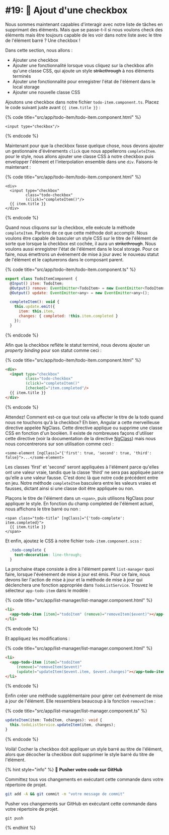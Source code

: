 # #19: 🔘 Ajout d'une checkbox

Nous sommes maintenant capables d'interagir avec notre liste de tâches en supprimant des éléments. Mais que se passe-t-il si nous voulons check des éléments mais être toujours capable de les voir dans notre liste avec le titre de l'élément barré ? Une checkbox !

Dans cette section, nous allons :

* Ajouter une checkbox
* Ajouter une fonctionnalité lorsque vous cliquez sur la checkbox afin qu'une classe CSS, qui ajoute un style ~~strikethrough~~ à nos éléments terminés
* Ajouter une fonctionnalité pour enregistrer l'état de l'élément dans le local storage
* Ajouter une nouvelle classe CSS

Ajoutons une checkbox dans notre fichier `todo-item.component.ts`. Placez le code suivant juste avant `{{ item.title }}` :

{% code title="src/app/todo-item/todo-item.component.html" %}
```markup
<input type="checkbox"/>
```
{% endcode %}

Maintenant pour que la checkbox fasse quelque chose, nous devons ajouter un gestionnaire d'événements `click` que nous appellerons `completeItem`. pour le style, nous allons ajouter une classe CSS à notre checkbox puis envelopper l'élément et l'interpolation ensemble dans une `div`. Faisons-le maintenant :

{% code title="src/app/todo-item/todo-item.component.html" %}
```markup
<div>
  <input type="checkbox"
         class="todo-checkbox"
         (click)="completeItem()"/>
  {{ item.title }}
</div>
```
{% endcode %}

Quand nous cliquons sur la checkbox, elle exécute la méthode `completeItem`. Parlons de ce que cette méthode doit accomplir. Nous voulons être capable de basculer un style CSS sur le titre de l'élément de sorte que lorsque la checkbox est cochée, il aura un ~~strikethrough~~. Nous voulons aussi enregistrer l'état de l'élément dans le local storage. Pour ce faire, nous émettrons un événement de mise à jour avec le nouveau statut de l'élément et le capturerons dans le composant parent.

{% code title="src/app/todo-item/todo-item.component.ts" %}
```javascript
export class TodoItemComponent {
  @Input() item: TodoItem;
  @Output() remove: EventEmitter<TodoItem> = new EventEmitter<TodoItem>();
  @Output() update: EventEmitter<any> = new EventEmitter<any>();

  completeItem(): void {
    this.update.emit({
      item: this.item,
      changes: { completed: !this.item.completed }
    });
  }
```
{% endcode %}

Afin que la checkbox reflète le statut terminé, nous devons ajouter un *property binding* pour son statut comme ceci :

{% code title="src/app/todo-item/todo-item.component.html" %}
```html
<div>
  <input type="checkbox"
         class="todo-checkbox"
         (click)="completeItem()"
         [checked]="item.completed"/>
  {{ item.title }}
</div>
```
{% endcode %}

Attendez! Comment est-ce que tout cela va affecter le titre de la todo quand nous ne touchons qu'à la checkbox? Eh bien, Angular a cette merveilleuse directive appelée NgClass. Cette directive applique ou supprime une classe CSS en fonction d'un booléen. Il existe de nombreuses façons d'utiliser cette directive (voir la documentation de la directive [NgClass](https://angular.io/api/common/NgClass)) mais nous nous concentrerons sur son utilisation comme ceci :

```markup
<some-element [ngClass]="{'first': true, 'second': true, 'third': false}">...</some-element>
```

Les classes 'first' et 'second' seront appliquées à l'élément parce qu'elles ont une valeur vraie, tandis que la classe 'third' ne sera pas appliquée parce qu'elle a une valeur fausse. C'est donc là que notre code précédent entre en jeu. Notre méthode `completeItem` basculera entre les valeurs vraies et fausses, dictant ainsi si une classe doit être appliquée ou non.

Plaçons le titre de l'élément dans un `<span>`, puis utilisons NgClass pour appliquer le style. En fonction du champ completed de l'élément actuel, nous affichons le titre barré ou non :

```markup
<span class="todo-title" [ngClass]="{'todo-complete': item.completed}">
  {{ item.title }}
</span>
```

Et enfin, ajoutez le CSS à notre fichier `todo-item.component.scss` :

```css
  .todo-complete {
    text-decoration: line-through;
  }
```

La prochaine étape consiste à dire à l'élément parent `list-manager` quoi faire, lorsque l'événement de mise à jour est émis. Pour ce faire, nous devons lier l'action de mise à jour et la méthode de mise à jour qui déclenchera une fonction appropriée dans `TodoListService`. Trouvez le sélecteur `app-todo-item` dans le modèle :

{% code title="src/app/list-manager/list-manager.component.html" %}
```html
<li>
  <app-todo-item [item]="todoItem" (remove)="removeItem($event)"></app-todo-item>
</li>
```
{% endcode %}

Et appliquez les modifications :

{% code title="src/app/list-manager/list-manager.component.html" %}
```html
<li>
  <app-todo-item [item]="todoItem"
     (remove)="removeItem($event)"
     (update)="updateItem($event.item, $event.changes)"></app-todo-item>
</li>
```
{% endcode %}

Enfin créer une méthode supplémentaire pour gérer cet événement de mise à jour de l'élément. Elle ressemblera beaucoup à la fonction `removeItem` :

{% code title="src/app/list-manager/list-manager.component.ts" %}
```typescript
updateItem(item: TodoItem, changes): void {
  this.todoListService.updateItem(item, changes);
}
```
{% endcode %}

Voilà! Cocher la checkbox doit appliquer un style barré au titre de l'élément, alors que décocher la checkbox doit supprimer le style barré du titre de l'élément.

{% hint style="info" %}
💾 **Pusher votre code sur GitHub**

Committez tous vos changements en exécutant cette commande dans votre répertoire de projet.

```bash
git add -A && git commit -m "votre message de commit"
```

Pusher vos changements sur GitHub en exécutant cette commande dans votre répertoire de projet.

```
git push
```
{% endhint %}
